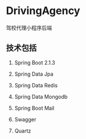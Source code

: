 # DrivingAgency

驾校代理小程序后端

## 技术包括

1. Spring Boot 2.1.3

2. Spring Data Jpa

3. Spring Data Redis

4. Spring Data Mongodb

5. Spring Boot Mail

6. Swagger

7. Quartz
